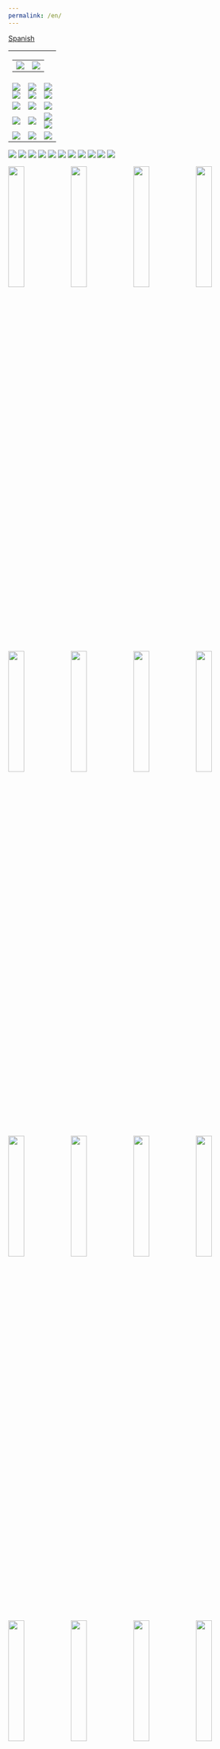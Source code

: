```yaml
---
permalink: /en/
---
```

<div id="lang_selector">
  <a href="/">Spanish</a>
</div>
<!-- ShareThis BEGIN --><div class="sharethis-inline-share-buttons"></div><!-- ShareThis END -->
<!--
<br><br>
<table>
  <tr>
    <td align="center">
      <img src="https://raw.githubusercontent.com/3dgiordano/covid-19-uy-vacc-data/main/web/maintenance.jpg" width="50%">
    </td>
    <td>
      Currently there are problems in the data provided by the ministry of public health.<br>
      As soon as they solve their problems, the data will be updated automatically.
    </td>
  </tr>
</table>
-->
<table id="dashboard">
  <tr>
    <td align="right" colspan=3>
      <table id="date_header">
        <tr>
          <td align="right">
            <img src="/web/charts/857919432.png" loading="lazy">
          </td>
          <td align="center">
            <img src="/web/charts/851362461.png" loading="lazy">
          </td>
        </tr>
      </table>
    </td>
  </tr>
  <tr>
    <td align="center">
      <img src="/web/charts/1329486679.png" loading="lazy">
      <br>
      <img src="/web/charts/1720013265.png" loading="lazy">
    </td>
    <td align="center">
      <img src="/web/charts/827148403.png" loading="lazy">
      <br>
      <img src="/web/charts/1848022003.png" loading="lazy">
    </td>
    <td align="center">
      <img src="/web/charts/2077796175.png" loading="lazy">
      <br>
      <img src="/web/charts/1978363820.png" loading="lazy">
    </td>
  </tr>
  <tr>
    <td align="center">
      <img src="/web/charts/1038688506.png" loading="lazy">
    </td>
    <td align="center">
      <img src="/web/charts/603335823.png" loading="lazy">
    </td>
    <td align="center">
      <img src="/web/charts/1683681566.png" loading="lazy">
    </td>
  </tr>
  <tr>
    <td align="center">
      <img src="/web/charts/2063902375.png" loading="lazy">
    </td>
    <td align="center">
      <img src="/web/charts/1821951025.png" loading="lazy">
    </td>
    <td align="center">
      <img src="/web/charts/1939554456.png" loading="lazy"><br>
      <img src="/web/charts/744871918.png" loading="lazy">
    </td>
  </tr>
  <tr>
    <td align="center">
      <img src="/web/charts/446851537.png" loading="lazy">
    </td>
    <td align="center">
      <img src="/web/charts/75622886.png" loading="lazy">
    </td>
    <td align="center">
      <img src="/web/charts/1972410624.png" loading="lazy">
    </td>
  </tr>
</table>

<img src="/web/charts/1201195179.png" loading="lazy">

<img src="/web/charts/574263984.png" loading="lazy">

<img src="/web/charts/1322547223.png" loading="lazy">

<img src="/web/charts/731574492.png" loading="lazy">

<img src="/web/charts/842189614.png" loading="lazy">

<img src="/web/charts/1047100711.png" loading="lazy">

<img src="/web/charts/132326038.png" loading="lazy">

<img src="/web/charts/122662822.png" loading="lazy">

<img src="/web/charts/1270929451.png" loading="lazy">

<img src="/web/charts/987529461.png" loading="lazy">

<img src="/web/charts/454080210.png" loading="lazy">

<img src="/web/charts/10315580.png" width="25%" loading="lazy"><img src="/web/charts/626919126.png" width="25%" loading="lazy"><img src="/web/charts/501510119.png" width="25%" loading="lazy"><img src="/web/charts/380999305.png" width="25%" loading="lazy"><img src="/web/charts/1506990494.png" width="25%" loading="lazy"><img src="/web/charts/943690507.png" width="25%" loading="lazy"><img src="/web/charts/1778597259.png" width="25%" loading="lazy"><img src="/web/charts/1029004131.png" width="25%" loading="lazy"><img src="/web/charts/2006897410.png" width="25%" loading="lazy"><img src="/web/charts/1087191394.png" width="25%" loading="lazy"><img src="/web/charts/1617072188.png" width="25%" loading="lazy"><img src="/web/charts/1745356284.png" width="25%" loading="lazy"><img src="/web/charts/1156295619.png" width="25%" loading="lazy"><img src="/web/charts/1908226097.png" width="25%" loading="lazy"><img src="/web/charts/1481111761.png" width="25%" loading="lazy"><img src="/web/charts/2049614015.png" width="25%" loading="lazy"><img src="/web/charts/1168479548.png" width="25%" loading="lazy"><img src="/web/charts/1906852652.png" width="25%" loading="lazy"><img src="/web/charts/1905047399.png" width="25%" loading="lazy">


<img src="/web/charts/105471492.png" loading="lazy">

<img src="/web/charts/2095693594.png" loading="lazy">

## Vaccination acts by segment

<img src="/web/charts/4849953.png" loading="lazy">

<img src="/web/charts/1189791692.png" loading="lazy">

## Vaccination acts by age group vaccination

<img src="/web/charts/1740954658.png" loading="lazy">

<img src="/web/charts/1880002572.png" loading="lazy">

<img src="/web/charts/1576723715.png" loading="lazy">

<img src="/web/charts/205213491.png" loading="lazy">

Source: [Informe de dosis administradas y registradas al 29 de Abril](https://www.gub.uy/ministerio-salud-publica/comunicacion/noticias/campana-vacunacion-covid-19)

## Vaccination acts by age range

<img src="/web/charts/1133283679.png" loading="lazy">

<img src="/web/charts/784232676.png" loading="lazy">

<img src="/web/charts/1466475246.png" loading="lazy">

<img src="/web/charts/286695041.png" loading="lazy">

<img src="/web/charts/1898654916.png" loading="lazy">

Source: [Informe de dosis administradas y registradas al 29 de Abril](https://www.gub.uy/ministerio-salud-publica/comunicacion/noticias/campana-vacunacion-covid-19)

## Vaccine arrival record

<img src="/web/charts/648030237.png" loading="lazy">

## Vaccination plan against COVID-19

| **Date**  | &nbsp;&nbsp;&nbsp;&nbsp;&nbsp;&nbsp;&nbsp;&nbsp;&nbsp;&nbsp;**Group**&nbsp;&nbsp;&nbsp;&nbsp;&nbsp;&nbsp;&nbsp;&nbsp;&nbsp;&nbsp; | **Description** |
| :----: | :----: | :----------- |
| 2/27/21 | Essential Staff | Vaccination staff. | 
| 3/1/21 | Essential Staff | Under 60 years of age in activity. Police, firefighters, military, education workers and INAU.|
| 3/8/21 | 50 to 70 years | First stage from 55 to 59 years, later range from 50 to 70 years in five border cities. It ends by extending it to everyone in the 50 to 70 age group throughout the country.|
| 3/12/21 | Vulnerable | Persons deprived of liberty and staff of detention facilities (it began in women's facilities and INISA).|
| 3/15/21 | Health Personnel | Prioritized health personnel (ICC and related services, test personnel, vaccinators, hemodialysis centers, intra and extra hospital door and emergency services).|
| 3/16/21 | Vulnerable |Home vaccination of people who live and work in residential areas (ELEPEM).|
| 3/22/21 | Health Personnel | All health personnel in the healthcare area (dentists, psychologists, physiotherapists and clinics of various specialties). Administrative health personnel at the end of the previous stage.|
| 3/22/21 | Vulnerable | Continuation of home vaccination of people who live and work in residential areas (ELEPEM).|
| 3/22/21 | Over 80 years | Vaccination for people over 80 years of age.|
| 3/29/21 | 18 to 70 years | General public between 18 to 70 years old.|
| 4/10/21 | 71 to 79 years | Vaccination of people in the range of 71 to 79 years.|

### Sources:

[Comunicado sobre Plan de Vacunación contra COVID-19](https://www.gub.uy/ministerio-salud-publica/comunicacion/noticias/comunicado-sobre-plan-vacunacion-contra-covid-19)

[Priorización y Escalonamiento de la Vacunación COVID-19](https://www.gub.uy/ministerio-salud-publica/comunicacion/noticias/priorizacion-escalonamiento-vacunacion-covid-19)

## About

This project was created by [@3dgiordano](https://github.com/3dgiordano) to publicize the Covid-19 vaccination information carried out in Uruguay.

It was born as a collaboration to provide updated data to [Our World in Data](https://ourworldindata.org/)

Thanks to Edouard Mathieu [@edomt](https://github.com/edomt) Head of Data at [@owid](https://github.com/owid) for trusting in this project.

Data gathered from Ministry of Public Health of Uruguay. [https://monitor.uruguaysevacuna.gub.uy/](https://monitor.uruguaysevacuna.gub.uy/)

Our World in Data takes our data to publish it on its portal [Uruguay Covid-19 Vaccinations in Our World in Data](https://ourworldindata.org/covid-vaccinations?country=~URY)

Today, the project also collects more data, such as detailed daily vaccination data for each region, as well as the expected daily agenda.

All data is public, you can access the raw data and create your own reports if you want [/data/](https://github.com/3dgiordano/covid-19-uy-vacc-data/blob/main/data/)

The data generated is licensed under [CC BY 4.0](https://creativecommons.org/licenses/by/4.0/) and the Source Code under [MIT](https://github.com/3dgiordano/covid-19-uy-vacc-data/blob/main/LICENSE)

[View this project on GitHub](https://github.com/3dgiordano/covid-19-uy-vacc-data)

If you enjoy my content, please consider supporting what I do.

[Buy a Coffee ☕ for David Giordano ❤️](https://ko-fi.com/davidgiordano) 
